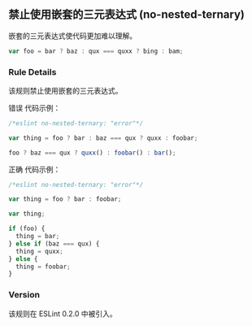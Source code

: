 ## 禁止使用嵌套的三元表达式 (no-nested-ternary)

嵌套的三元表达式使代码更加难以理解。
```js
var foo = bar ? baz : qux === quxx ? bing : bam;
```

### Rule Details
该规则禁止使用嵌套的三元表达式。

错误 代码示例：
```js
/*eslint no-nested-ternary: "error"*/

var thing = foo ? bar : baz === qux ? quxx : foobar;

foo ? baz === qux ? quxx() : foobar() : bar();
```

正确 代码示例：
```js
/*eslint no-nested-ternary: "error"*/

var thing = foo ? bar : foobar;

var thing;

if (foo) {
  thing = bar;
} else if (baz === qux) {
  thing = quxx;
} else {
  thing = foobar;
}
```

### Version
该规则在 ESLint 0.2.0 中被引入。
